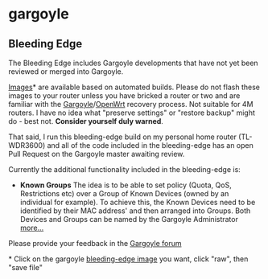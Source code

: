# gargoyle
## Bleeding Edge

The Bleeding Edge includes Gargoyle developments that have not yet been reviewed or merged into Gargoyle. 

[Images](https://github.com/nworbnhoj/gargoyle/tree/bleeding-edge/images/ar71xx)* are available based on automated builds. Please do not flash these images to your router unless you have bricked a router or two and are familiar with the [Gargoyle](https://www.gargoyle-router.com/wiki/doku.php?id=failsafe_mode_recovery)/[OpenWrt](http://wiki.openwrt.org/doc/howto/generic.failsafe) recovery process. Not suitable for 4M routers. I have no idea what "preserve settings" or "restore backup" might do - best not. **Consider yourself duly warned**.

That said, I run this bleeding-edge build on my personal home router (TL-WDR3600) and all of the code included in the bleeding-edge has an open Pull Request on the Gargoyle master awaiting review.

Currently the additional functionality included in the bleeding-edge is:
- **Known Groups** The idea is to be able to set policy (Quota, QoS, Restrictions etc) over a Group of Known Devices (owned by an individual for example). To achieve this, the Known Devices need to be identified by their MAC address' and then arranged into Groups. Both Devices and Groups can be named by the Gargoyle Administrator [more...](https://github.com/nworbnhoj/gargoyle/tree/known-devices#gargoyle)

Please provide your feedback in the [Gargoyle forum](https://www.gargoyle-router.com/phpbb/viewtopic.php?f=7&t=8318#p35607)

\* Click on the gargoyle [bleeding-edge image](https://github.com/nworbnhoj/gargoyle/tree/bleeding-edge/images/ar71xx) you want, click "raw", then "save file"
